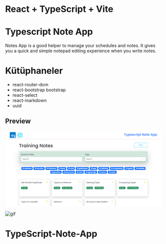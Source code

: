 # React + TypeScript + Vite

# Typescript Note App

Notes App is a good helper to manage your schedules and notes. It gives you a quick and simple notepad editing experience when you write notes.

# Kütüphaneler

- react-router-dom
- react-bootstrap bootstrap
- react-select
- react-markdown
- uuid

## Preview

![print-screen](screen.png)

![gif](gif.gif)
# TypeScript-Note-App
